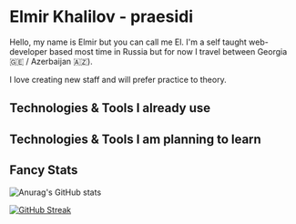 # Elmir Khalilov - praesidi

Hello, my name is Elmir but you can call me El. I'm a self taught web-developer based most time in Russia but for now I travel between Georgia 🇬🇪 / Azerbaijan 🇦🇿).

I love creating new staff and will prefer practice to theory.

## Technologies & Tools I already use

## Technologies & Tools I am planning to learn

## Fancy Stats

![Anurag's GitHub stats](https://github-readme-stats.vercel.app/api?username=praesidi&show_icons=true&&theme=prussian)

[![GitHub Streak](http://github-readme-streak-stats.herokuapp.com?user=praesidi&theme=prussian&border_radius=5)](https://git.io/streak-stats)

<!--
**praesidi/praesidi** is a ✨ _special_ ✨ repository because its `README.md` (this file) appears on your GitHub profile.

Here are some ideas to get you started:
-->
